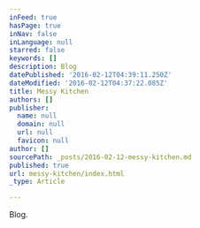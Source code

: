```yaml
---
inFeed: true
hasPage: true
inNav: false
inLanguage: null
starred: false
keywords: []
description: Blog
datePublished: '2016-02-12T04:39:11.250Z'
dateModified: '2016-02-12T04:37:22.085Z'
title: Messy Kitchen
authors: []
publisher:
  name: null
  domain: null
  url: null
  favicon: null
author: []
sourcePath: _posts/2016-02-12-messy-kitchen.md
published: true
url: messy-kitchen/index.html
_type: Article

---
```

Blog.